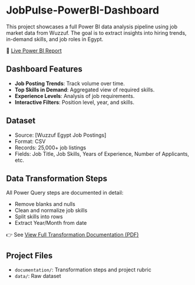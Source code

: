 # JobPulse-PowerBI-Dashboard

This project showcases a full Power BI data analysis pipeline using job market data from Wuzzuf. The goal is to extract insights into hiring trends, in-demand skills, and job roles in Egypt.

🔗 [Live Power BI Report](https://app.powerbi.com/view?r=eyJrIjoiYjY2ZmY0NDYtOGM0OS00MjI3LWEwZjItMDUzY2ExMDJmNDczIiwidCI6IjhjMWFlYThiLTJmMzQtNDk5NS1hMTY0LTQzYmM3YjZlYTczNyJ9)

## Dashboard Features

- **Job Posting Trends**: Track volume over time.
- **Top Skills in Demand**: Aggregated view of required skills.
- **Experience Levels**: Analysis of job requirements.
- **Interactive Filters**: Position level, year, and skills.

## Dataset

- Source: [Wuzzuf Egypt Job Postings]
- Format: CSV
- Records: 25,000+ job listings
- Fields: Job Title, Job Skills, Years of Experience, Number of Applicants, etc.

## Data Transformation Steps

All Power Query steps are documented in detail:
- Remove blanks and nulls
- Clean and normalize job skills
- Split skills into rows
- Extract Year/Month from date

👉 See [View Full Transformation Documentation (PDF)](documentation/JobPulse_Transformation_Documentation.pdf)

## Project Files

- `documentation/`: Transformation steps and project rubric
- `data/`: Raw dataset 

